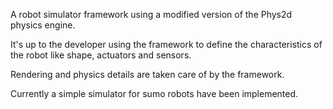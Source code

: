 A robot simulator framework using a modified version of the Phys2d physics engine.

It's up to the developer using the framework to define the characteristics of the robot like shape, actuators and sensors.

Rendering and physics details are taken care of by the framework.

Currently a simple simulator for sumo robots have been implemented.